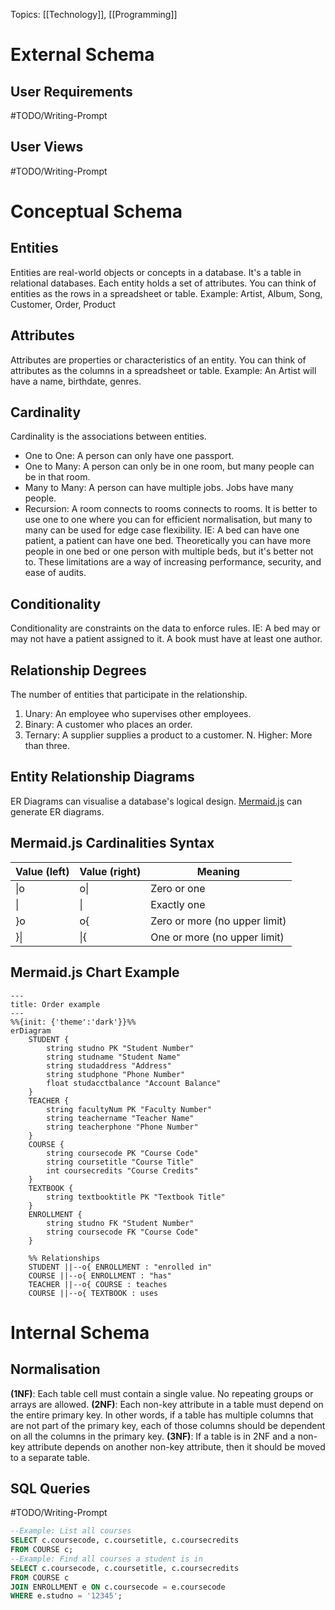 Topics: [[Technology]], [[Programming]]  
# External Schema
## User Requirements
#TODO/Writing-Prompt
## User Views
#TODO/Writing-Prompt
# Conceptual Schema
## Entities
Entities are real-world objects or concepts in a database. It's a table in relational databases. Each entity holds a set of attributes. You can think of entities as the rows in a spreadsheet or table.
Example: Artist, Album, Song, Customer, Order, Product
## Attributes
Attributes are properties or characteristics of an entity. You can think of attributes as the columns in a spreadsheet or table.
Example: An Artist will have a name, birthdate, genres.
## Cardinality
Cardinality is the associations between entities.
- One to One: A person can only have one passport.
- One to Many: A person can only be in one room, but many people can be in that room.
- Many to Many: A person can have multiple jobs. Jobs have many people.
- Recursion: A room connects to rooms connects to rooms.
It is better to use one to one where you can for efficient normalisation, but many to many can be used for edge case flexibility. IE: A bed can have one patient, a patient can have one bed. Theoretically you can have more people in one bed or one person with multiple beds, but it's better not to. These limitations are a way of increasing performance, security, and ease of audits.
## Conditionality
Conditionality are constraints on the data to enforce rules. IE: A bed may or may not have a patient assigned to it. A book must have at least one author.
## Relationship Degrees
The number of entities that participate in the relationship.
1. Unary: An employee who supervises other employees.
2. Binary: A customer who places an order.
3. Ternary: A supplier supplies a product to a customer.
  N. Higher: More than three.
## Entity Relationship Diagrams
ER Diagrams can visualise a database's logical design.
[Mermaid.js](https://mermaid-js.github.io/mermaid-live-editor) can generate ER diagrams.
## Mermaid.js Cardinalities Syntax
| Value (left) | Value (right) | Meaning                       |
| ------------ | ------------- | ----------------------------- |
| \|o          | o\|           | Zero or one                   |
| \|           | \|            | Exactly one                   |
| }o           | o{            | Zero or more (no upper limit) |
| }\|          | \|{           | One or more (no upper limit)  |
## Mermaid.js Chart Example
```mermaid
---
title: Order example
---
%%{init: {'theme':'dark'}}%%
erDiagram
    STUDENT {
        string studno PK "Student Number"
        string studname "Student Name"
        string studaddress "Address"
        string studphone "Phone Number"
        float studacctbalance "Account Balance"
    }
    TEACHER {
        string facultyNum PK "Faculty Number"
        string teachername "Teacher Name"
        string teacherphone "Phone Number"
    }
    COURSE {
        string coursecode PK "Course Code"
        string coursetitle "Course Title"
        int coursecredits "Course Credits"
    }
    TEXTBOOK {
        string textbooktitle PK "Textbook Title"
    }
    ENROLLMENT {
        string studno FK "Student Number"
        string coursecode FK "Course Code"
    }

    %% Relationships
    STUDENT ||--o{ ENROLLMENT : "enrolled in"
    COURSE ||--o{ ENROLLMENT : "has"
    TEACHER ||--o{ COURSE : teaches
    COURSE ||--o{ TEXTBOOK : uses

```
# Internal Schema
## Normalisation
**(1NF)**: Each table cell must contain a single value. No repeating groups or arrays are allowed.
**(2NF)**: Each non-key attribute in a table must depend on the entire primary key. In other words, if a table has multiple columns that are not part of the primary key, each of those columns should be dependent on all the columns in the primary key.
**(3NF)**: If a table is in 2NF and a non-key attribute depends on another non-key attribute, then it should be moved to a separate table.
## SQL Queries
#TODO/Writing-Prompt
```sql
--Example: List all courses
SELECT c.coursecode, c.coursetitle, c.coursecredits
FROM COURSE c;
--Example: Find all courses a student is in
SELECT c.coursecode, c.coursetitle, c.coursecredits
FROM COURSE c
JOIN ENROLLMENT e ON c.coursecode = e.coursecode
WHERE e.studno = '12345';
```
